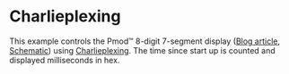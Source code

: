 # Charlieplexing

This example controls the Pmod™ 8-digit 7-segment display ([Blog article](https://www.twam.info/electronics/7-segment-charlieplexing), [Schematic](https://github.com/twam/Pmod7Segment)) using [Charlieplexing](https://en.wikipedia.org/wiki/Charlieplexing). The time since start up is counted and displayed milliseconds in hex.